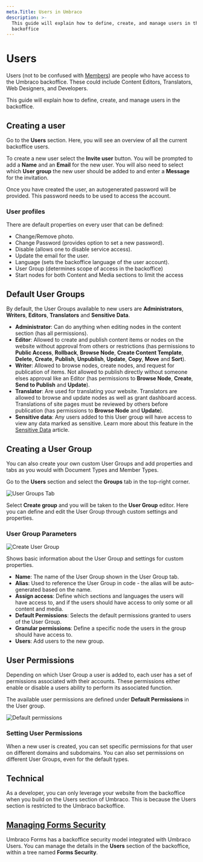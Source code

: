 ```yaml
---
meta.Title: Users in Umbraco
description: >-
  This guide will explain how to define, create, and manage users in the
  backoffice
---
```


# Users

Users (not to be confused with [Members](members.md)) are people who have access to the Umbraco backoffice. These could include Content Editors, Translators, Web Designers, and Developers.

This guide will explain how to define, create, and manage users in the backoffice.

## Creating a user

Go to the **Users** section. Here, you will see an overview of all the current backoffice users.

To create a new user select the **Invite user** button. You will be prompted to add a **Name** and an **Email** for the new user. You will also need to select which **User group** the new user should be added to and enter a **Message** for the invitation.

Once you have created the user, an autogenerated password will be provided. This password needs to be used to access the account.

### User profiles

There are default properties on every user that can be defined:

* Change/Remove photo.
* Change Password (provides option to set a new password).
* Disable (allows one to disable service access).
* Update the email for the user.
* Language (sets the backoffice language of the user account).
* User Group (determines scope of access in the backoffice)
* Start nodes for both Content and Media sections to limit the access

## Default User Groups

By default, the User Groups available to new users are **Administrators**, **Writers**, **Editors**, **Translators** and **Sensitive Data**.

* **Administrator**: Can do anything when editing nodes in the content section (has all permissions).
* **Editor**: Allowed to create and publish content items or nodes on the website without approval from others or restrictions (has permissions to **Public Access**, **Rollback**, **Browse Node**, **Create Content Template**, **Delete**, **Create**, **Publish**, **Unpublish**, **Update**, **Copy**, **Move** and **Sort**).
* **Writer**: Allowed to browse nodes, create nodes, and request for publication of items. Not allowed to publish directly without someone elses approval like an Editor (has permissions to **Browse Node**, **Create**, **Send to Publish** and **Update**).
* **Translator**: Are used for translating your website. Translators are allowed to browse and update nodes as well as grant dashboard access. Translations of site pages must be reviewed by others before publication (has permissions to **Browse Node** and **Update**).
* **Sensitive data**: Any users added to this User group will have access to view any data marked as sensitive. Learn more about this feature in the [Sensitive Data](../../reference/security/sensitive-data-on-members.md) article.

## Creating a User Group

You can also create your own custom User Groups and add properties and tabs as you would with Document Types and Member Types.

Go to the **Users** section and select the **Groups** tab in the top-right corner.

![User Groups Tab](../../../../11/umbraco-cms/fundamentals/data/images/user-groups.png)

Select **Create group** and you will be taken to the **User Group** editor. Here you can define and edit the User Group through custom settings and properties.

### User Group Parameters

![Create User Group](../../../../11/umbraco-cms/fundamentals/data/images/create-user-group.png)

Shows basic information about the User Group and settings for custom properties.

* **Name**: The name of the User Group shown in the User Group tab.
* **Alias**: Used to reference the User Group in code - the alias will be auto-generated based on the name.
* **Assign access**: Define which sections and languages the users will have access to, and if the users should have access to only some or all content and media.
* **Default Permissions**: Selects the default permissions granted to users of the User Group.
* **Granular permissions**: Define a specific node the users in the group should have access to.
* **Users**: Add users to the new group.

## User Permissions

Depending on which User Group a user is added to, each user has a set of permissions associated with their accounts. These permissions either enable or disable a users ability to perform its associated function.

The available user permissions are defined under **Default Permissions** in the User group.

![Default permissions](../../../../11/umbraco-cms/fundamentals/data/images/default-permissions.png)

### Setting User Permissions

When a new user is created, you can set specific permissions for that user on different domains and subdomains. You can also set permissions on different User Groups, even for the default types.

## Technical

As a developer, you can only leverage your website from the backoffice when you build on the Users section of Umbraco. This is because the Users section is restricted to the Umbraco backoffice.

## [Managing Forms Security](https://docs.umbraco.com/umbraco-forms/developer/security)

Umbraco Forms has a backoffice security model integrated with Umbraco Users. You can manage the details in the **Users** section of the backoffice, within a tree named **Forms Security**.
